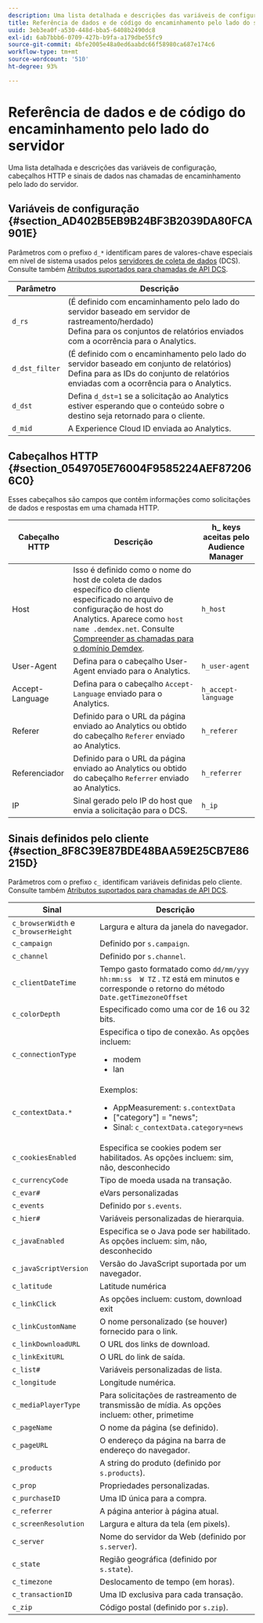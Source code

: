```yaml
---
description: Uma lista detalhada e descrições das variáveis de configuração, cabeçalhos HTTP e sinais de dados nas chamadas de encaminhamento pelo lado do servidor.
title: Referência de dados e de código do encaminhamento pelo lado do servidor
uuid: 3eb3ea0f-a530-448d-bba5-6408b2490dc8
exl-id: 6ab7bbb6-0709-427b-b9fa-a179dbe55fc9
source-git-commit: 4bfe2005e48a0ed6aabdc66f58980ca687e174c6
workflow-type: tm+mt
source-wordcount: '510'
ht-degree: 93%

---
```


# Referência de dados e de código do encaminhamento pelo lado do servidor

Uma lista detalhada e descrições das variáveis de configuração, cabeçalhos HTTP e sinais de dados nas chamadas de encaminhamento pelo lado do servidor.

## Variáveis de configuração {#section_AD402B5EB9B24BF3B2039DA80FCA901E}

Parâmetros com o prefixo `d_*` identificam pares de valores-chave especiais em nível de sistema usados pelos [servidores de coleta de dados](https://experienceleague.adobe.com/docs/audience-manager/user-guide/reference/system-components/components-data-collection.html?lang=pt-BR) (DCS). Consulte também [Atributos suportados para chamadas de API DCS](https://experienceleague.adobe.com/docs/audience-manager/user-guide/api-and-sdk-code/dcs/dcs-api-reference/dcs-keys.html?lang=pt-BR).

| Parâmetro | Descrição |
|--- |--- |
| `d_rs` | (É definido com encaminhamento pelo lado do servidor baseado em servidor de rastreamento/herdado) <br>Defina para os conjuntos de relatórios enviados com a ocorrência para o Analytics. |
| `d_dst_filter` | (É definido com o encaminhamento pelo lado do servidor baseado em conjunto de relatórios) <br>Defina para as IDs do conjunto de relatórios enviadas com a ocorrência para o Analytics. |
| `d_dst` | Defina `d_dst=1` se a solicitação ao Analytics estiver esperando que o conteúdo sobre o destino seja retornado para o cliente.<br> |
| `d_mid` | A Experience Cloud ID enviada ao Analytics. |

## Cabeçalhos HTTP {#section_0549705E76004F9585224AEF872066C0}

Esses cabeçalhos são campos que contêm informações como solicitações de dados e respostas em uma chamada HTTP.

| Cabeçalho HTTP | Descrição | h_ keys aceitas pelo Audience Manager |
| --- | --- | --- |
| Host | Isso é definido como o nome do host de coleta de dados específico do cliente especificado no arquivo de configuração de host do Analytics. Aparece como `host name .demdex.net`. Consulte [Compreender as chamadas para o domínio Demdex](https://experienceleague.adobe.com/docs/audience-manager/user-guide/reference/demdex-calls.html?lang=pt-BR). | `h_host` |
| User-Agent | Defina para o cabeçalho User-Agent enviado para o Analytics. | `h_user-agent` |
| Accept-Language | Defina para o cabeçalho `Accept-Language` enviado para o Analytics. | `h_accept-language` |
| Referer | Definido para o URL da página enviado ao Analytics ou obtido do cabeçalho `Referer` enviado ao Analytics. | `h_referer` |
| Referenciador | Definido para o URL da página enviado ao Analytics ou obtido do cabeçalho `Referrer` enviado ao Analytics. | `h_referrer` |
| IP | Sinal gerado pelo IP do host que envia a solicitação para o DCS. | `h_ip` |

## Sinais definidos pelo cliente {#section_8F8C39E87BDE48BAA59E25CB7E86215D}

Parâmetros com o prefixo `c_` identificam variáveis definidas pelo cliente. Consulte também [Atributos suportados para chamadas de API DCS](https://experienceleague.adobe.com/docs/audience-manager/user-guide/api-and-sdk-code/dcs/dcs-api-reference/dcs-keys.html).

| Sinal | Descrição |
| --- |--- |
| `c_browserWidth`  e `c_browserHeight` | Largura e altura da janela do navegador. |
| `c_campaign` | Definido por `s.campaign`. |
| `c_channel` | Definido por `s.channel`. |
| `c_clientDateTime` | Tempo gasto formatado como `dd/mm/yyy hh:mm:ss  W TZ` . `TZ` está em minutos e corresponde o retorno do método `Date.getTimezoneOffset` |
| `c_colorDepth` | Especificado como uma cor de 16 ou 32 bits. |
| `c_connectionType` | Especifica o tipo de conexão. As opções incluem:<ul><li>modem</li><li>lan</li></ul> |
| `c_contextData.*` | Exemplos:<ul><li>AppMeasurement: `s.contextData`</li><li>[&quot;category&quot;] = &quot;news&quot;;</li><li>Sinal: `c_contextData.category=news`</li></ul> |
| `c_cookiesEnabled` | Especifica se cookies podem ser habilitados. As opções incluem: sim, não, desconhecido |
| `c_currencyCode` | Tipo de moeda usada na transação. |
| `c_evar#` | eVars personalizadas |
| `c_events` | Definido por `s.events`. |
| `c_hier#` | Variáveis personalizadas de hierarquia. |
| `c_javaEnabled` | Especifica se o Java pode ser habilitado. As opções incluem: sim, não, desconhecido |
| `c_javaScriptVersion` | Versão do JavaScript suportada por um navegador. |
| `c_latitude` | Latitude numérica |
| `c_linkClick` | As opções incluem: custom, download exit |
| `c_linkCustomName` | O nome personalizado (se houver) fornecido para o link. |
| `c_linkDownloadURL` | O URL dos links de download. |
| `c_linkExitURL` | O URL do link de saída. |
| `c_list#` | Variáveis personalizadas de lista. |
| `c_longitude` | Longitude numérica. |
| `c_mediaPlayerType` | Para solicitações de rastreamento de transmissão de mídia. As opções incluem:  other, primetime |
| `c_pageName` | O nome da página (se definido). |
| `c_pageURL` | O endereço da página na barra de endereço do navegador. |
| `c_products` | A string do produto (definido por `s.products`). |
| `c_prop` | Propriedades personalizadas. |
| `c_purchaseID` | Uma ID única para a compra. |
| `c_referrer` | A página anterior à página atual. |
| `c_screenResolution` | Largura e altura da tela (em pixels). |
| `c_server` | Nome do servidor da Web (definido por `s.server`). |
| `c_state` | Região geográfica (definido por `s.state`). |
| `c_timezone` | Deslocamento de tempo (em horas). |
| `c_transactionID` | Uma ID exclusiva para cada transação. |
| `c_zip` | Código postal (definido por `s.zip`). |
